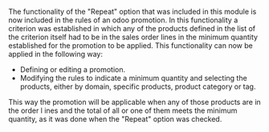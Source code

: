 The functionality of the "Repeat" option that was included in this
module is now included in the rules of an odoo promotion. In this
functionality a criterion was established in which any of the products
defined in the list of the criterion itself had to be in the sales order
lines in the minimum quantity established for the promotion to be
applied. This functionality can now be applied in the following way:

- Defining or editing a promotion.
- Modifying the rules to indicate a minimum quantity and selecting the
  products, either by domain, specific products, product category or
  tag.

This way the promotion will be applicable when any of those products are
in the order l ines and the total of all or one of them meets the
minimum quantity, as it was done when the "Repeat" option was checked.
